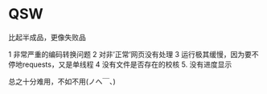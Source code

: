 # QSW
比起半成品，更像失败品


1 非常严重的编码转换问题
2 对非’正常’网页没有处理
3 运行极其缓慢，因为要不停地requests，又是单线程
4 没有文件是否存在的校核
5. 没有进度显示

总之十分难用，不如不用(ノへ￣、)
